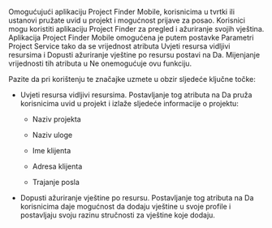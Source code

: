 Omogućujući aplikaciju Project Finder Mobile, korisnicima u tvrtki ili ustanovi pružate uvid u projekt i mogućnost prijave za posao. Korisnici mogu koristiti aplikaciju Project Finder za pregled i ažuriranje svojih vještina. Aplikacija Project Finder Mobile omogućena je putem postavke Parametri Project Service tako da se vrijednost atributa Uvjeti resursa vidljivi resursima i Dopusti ažuriranje vještine po resursu postavi na Da. Mijenjanje vrijednosti tih atributa u Ne onemogućuje ovu funkciju.  
  
 Pazite da pri korištenju te značajke uzmete u obzir sljedeće ključne točke:  
  
-   Uvjeti resursa vidljivi resursima. Postavljanje tog atributa na Da pruža korisnicima uvid u projekt i izlaže sljedeće informacije o projektu:  
  
    -   Naziv projekta  
  
    -   Naziv uloge  
  
    -   Ime klijenta  
  
    -   Adresa klijenta  
  
    -   Trajanje posla  
  
-   Dopusti ažuriranje vještine po resursu. Postavljanje tog atributa na Da korisnicima daje mogućnost da dodaju vještine u svoje profile i postavljaju svoju razinu stručnosti za vještine koje dodaju.